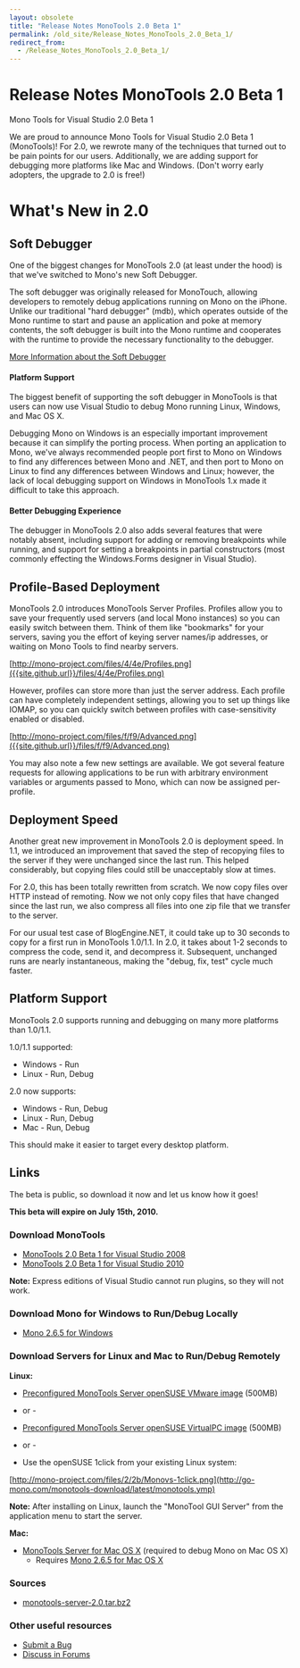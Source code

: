 ```yaml
---
layout: obsolete
title: "Release Notes MonoTools 2.0 Beta 1"
permalink: /old_site/Release_Notes_MonoTools_2.0_Beta_1/
redirect_from:
  - /Release_Notes_MonoTools_2.0_Beta_1/
---
```


Release Notes MonoTools 2.0 Beta 1
==================================

Mono Tools for Visual Studio 2.0 Beta 1

We are proud to announce Mono Tools for Visual Studio 2.0 Beta 1 (MonoTools)! For 2.0, we rewrote many of the techniques that turned out to be pain points for our users. Additionally, we are adding support for debugging more platforms like Mac and Windows. (Don't worry early adopters, the upgrade to 2.0 is free!)

What's New in 2.0
=================

Soft Debugger
-------------

One of the biggest changes for MonoTools 2.0 (at least under the hood) is that we've switched to Mono's new Soft Debugger.

The soft debugger was originally released for MonoTouch, allowing developers to remotely debug applications running on Mono on the iPhone. Unlike our traditional "hard debugger" (mdb), which operates outside of the Mono runtime to start and pause an application and poke at memory contents, the soft debugger is built into the Mono runtime and cooperates with the runtime to provide the necessary functionality to the debugger.

[More Information about the Soft Debugger]({{site.github.url}}/Soft_Debugger)

#### Platform Support

The biggest benefit of supporting the soft debugger in MonoTools is that users can now use Visual Studio to debug Mono running Linux, Windows, and Mac OS X.

Debugging Mono on Windows is an especially important improvement because it can simplify the porting process. When porting an application to Mono, we've always recommended people port first to Mono on Windows to find any differences between Mono and .NET, and then port to Mono on Linux to find any differences between Windows and Linux; however, the lack of local debugging support on Windows in MonoTools 1.x made it difficult to take this approach.

#### Better Debugging Experience

The debugger in MonoTools 2.0 also adds several features that were notably absent, including support for adding or removing breakpoints while running, and support for setting a breakpoints in partial constructors (most commonly effecting the Windows.Forms designer in Visual Studio).

Profile-Based Deployment
------------------------

MonoTools 2.0 introduces MonoTools Server Profiles. Profiles allow you to save your frequently used servers (and local Mono instances) so you can easily switch between them. Think of them like "bookmarks" for your servers, saving you the effort of keying server names/ip addresses, or waiting on Mono Tools to find nearby servers.

[http://mono-project.com/files/4/4e/Profiles.png]({{site.github.url}}/files/4/4e/Profiles.png)

However, profiles can store more than just the server address. Each profile can have completely independent settings, allowing you to set up things like IOMAP, so you can quickly switch between profiles with case-sensitivity enabled or disabled.

[http://mono-project.com/files/f/f9/Advanced.png]({{site.github.url}}/files/f/f9/Advanced.png)

You may also note a few new settings are available. We got several feature requests for allowing applications to be run with arbitrary environment variables or arguments passed to Mono, which can now be assigned per-profile.

Deployment Speed
----------------

Another great new improvement in MonoTools 2.0 is deployment speed. In 1.1, we introduced an improvement that saved the step of recopying files to the server if they were unchanged since the last run. This helped considerably, but copying files could still be unacceptably slow at times.

For 2.0, this has been totally rewritten from scratch. We now copy files over HTTP instead of remoting. Now we not only copy files that have changed since the last run, we also compress all files into one zip file that we transfer to the server.

For our usual test case of BlogEngine.NET, it could take up to 30 seconds to copy for a first run in MonoTools 1.0/1.1. In 2.0, it takes about 1-2 seconds to compress the code, send it, and decompress it. Subsequent, unchanged runs are nearly instantaneous, making the "debug, fix, test" cycle much faster.

Platform Support
----------------

MonoTools 2.0 supports running and debugging on many more platforms than 1.0/1.1.

1.0/1.1 supported:

-   Windows - Run
-   Linux - Run, Debug

2.0 now supports:

-   Windows - Run, Debug
-   Linux - Run, Debug
-   Mac - Run, Debug

This should make it easier to target every desktop platform.

Links
-----

The beta is public, so download it now and let us know how it goes!

**This beta will expire on July 15th, 2010.**

### Download MonoTools

-   [MonoTools 2.0 Beta 1 for Visual Studio 2008](http://go-mono.com/monotools-download/latest/monotools.msi)
-   [MonoTools 2.0 Beta 1 for Visual Studio 2010](http://go-mono.com/monotools-download/latest/monotools.vsix)

**Note:** Express editions of Visual Studio cannot run plugins, so they will not work.

### Download Mono for Windows to Run/Debug Locally

-   [Mono 2.6.5 for Windows](http://go-mono.com/monotools-download/latest/mono-windows.exe)

### Download Servers for Linux and Mac to Run/Debug Remotely

**Linux:**

-   [Preconfigured MonoTools Server openSUSE VMware image](http://go-mono.com/monotools-download/latest/MonoTools-vmx.zip) (500MB)

- or -

-   [Preconfigured MonoTools Server openSUSE VirtualPC image](http://go-mono.com/monotools-download/latest/MonoTools-vpc.zip) (500MB)

- or -

-   Use the openSUSE 1click from your existing Linux system:

[http://mono-project.com/files/2/2b/Monovs-1click.png](http://go-mono.com/monotools-download/latest/monotools.ymp)

**Note:** After installing on Linux, launch the "MonoTool GUI Server" from the application menu to start the server.

**Mac:**

-   [MonoTools Server for Mac OS X](http://go-mono.com/monotools-download/latest/monotools-server.dmg) (required to debug Mono on Mac OS X)
    -   Requires [Mono 2.6.5 for Mac OS X](http://go-mono.com/monotools-download/latest/MonoFramework-x86.dmg)

### Sources

-   [monotools-server-2.0.tar.bz2](http://go-mono.com/monotools-download/latest/monotools-server-2.0.tar.bz2)

### Other useful resources

-   [Submit a Bug]({{site.github.url}}/Bugs#Mono_Tools)
-   [Discuss in Forums](http://forums.mono-tools.com/)


